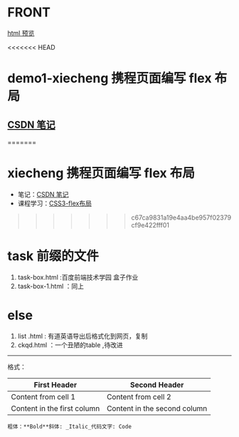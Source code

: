 # FRONT


[html 预览](https://htmlpreview.github.io/)

<<<<<<< HEAD
# demo1-xiecheng 携程页面编写 flex 布局
## [CSDN 笔记](http://t.csdn.cn/Yo9Wn)

=======
# xiecheng 携程页面编写 flex 布局
- 笔记：[CSDN 笔记](http://t.csdn.cn/Yo9Wn)
- 课程学习：[CSS3-flex布局](https://www.bilibili.com/video/BV1N54y1i7dG?p=12&vd_source=9d601459a3b282816969e39b91d0eb59)
>>>>>>> c67ca9831a19e4aa4be957f02379cf9e422fff01

# task 前缀的文件
1. task-box.html  :百度前端技术学园 盒子作业
2. task-box-1.html ：同上

 # else
1. list .html : 有道英语导出后格式化到网页，复制
2. ckqd.html ：一个丑陋的table ,待改进
---
格式：

First Header | Second Header
------------ | -------------
Content from cell 1 | Content from cell 2
Content in the first column | Content in the second column

    粗体：**Bold**斜体: _Italic_代码文字: Code

